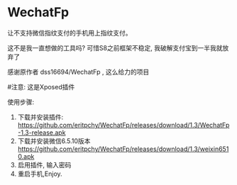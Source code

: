 # WechatFp
让不支持微信指纹支付的手机用上指纹支付。

这不是我一直想做的工具吗?
可惜S8之前框架不稳定, 我破解支付宝到一半我就放弃了

感谢原作者 dss16694/WechatFp , 这么给力的项目

#注意: 这是Xposed插件

使用步骤:
1. 下载并安装插件: https://github.com/eritpchy/WechatFp/releases/download/1.3/WechatFp-1.3-release.apk
2. 下载并安装微信6.5.10版本 https://github.com/eritpchy/WechatFp/releases/download/1.3/weixin6510.apk
3. 启用插件, 输入密码
4. 重启手机,Enjoy.

